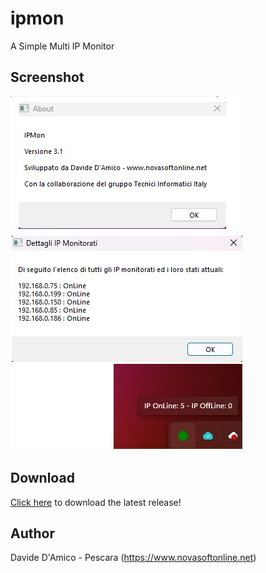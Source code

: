 # ipmon
A Simple Multi IP Monitor

## Screenshot
![ipmon](screenshot.jpg)

## Download
[Click here](https://github.com/davide-damico/releases/latest) to download the latest release!

## Author

Davide D'Amico - Pescara (https://www.novasoftonline.net)
